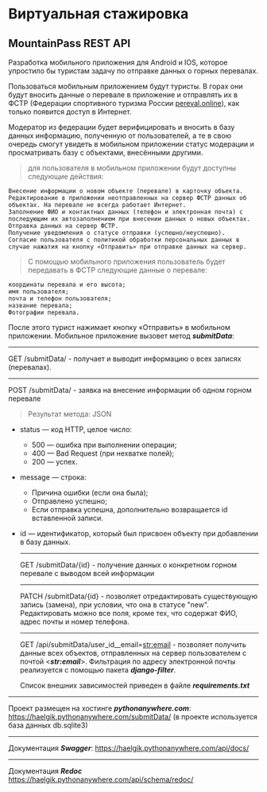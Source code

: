 # Виртуальная стажировка
## MountainPass REST API
Разработка мобильного приложения для Android и IOS, которое упростило бы туристам задачу по отправке данных о горных перевалах.

Пользоваться мобильным приложением будут туристы. В горах они будут вносить данные о перевале в приложение и отправлять их в ФСТР (Федерации спортивного туризма России [pereval.online](https://pereval.online/ )), как только появится доступ в Интернет.

Модератор из федерации будет верифицировать и вносить в базу данных информацию, полученную от пользователей, а те в свою очередь смогут увидеть в мобильном приложении статус модерации и просматривать базу с объектами, внесёнными другими.
>для пользователя в мобильном приложении будут доступны следующие действия:

    Внесение информации о новом объекте (перевале) в карточку объекта.
    Редактирование в приложении неотправленных на сервер ФСТР данных об объектах. На перевале не всегда работает Интернет.
    Заполнение ФИО и контактных данных (телефон и электронная почта) с последующим их автозаполнением при внесении данных о новых объектах.
    Отправка данных на сервер ФСТР.
    Получение уведомления о статусе отправки (успешно/неуспешно).
    Согласие пользователя с политикой обработки персональных данных в случае нажатия на кнопку «Отправить» при отправке данных на сервер.

   > C помощью мобильного приложения пользователь будет передавать в ФСТР следующие данные о перевале:

    координаты перевала и его высота;
    имя пользователя;
    почта и телефон пользователя;
    название перевала;
    Фотографии перевала.

  После этого турист нажимает кнопку «Отправить» в мобильном приложении.
  Мобильное приложение вызовет метод
  ***submitData***:
  ***
  GET /submitData/ - получает и выводит информацию о всех записях (перевалах).
  ***
  POST /submitData/ - заявка на внесение информации об одном горном перевале
  > Результат метода: JSON

* status — код HTTP, целое число:
    * 500 — ошибка при выполнении операции;
    * 400 — Bad Request (при нехватке полей);
    * 200 — успех.
* message — строка:
    * Причина ошибки (если она была);
    * Отправлено успешно;
    * Если отправка успешна, дополнительно возвращается id вставленной записи.
* id — идентификатор, который был присвоен объекту при добавлении в базу данных.
  ***
  GET /submitData/{id} - получение данных о конкретном горном перевале с выводом всей информации
  ***
  PATCH /submitData/{id} - позволяет отредактировать существующую запись (замена), при условии, что она в статусе "new".
  Редактировать можно все поля, кроме тех, что содержат ФИО, адрес почты и номер телефона.
  ***
  GET /api/submitData/user_id__email=<str:email> - позволяет получить данные всех объектов, отправленных на сервер пользователем с почтой <***str:email***>.
  Фильтрация по адресу электронной почты реализуется с помощью пакета ***django-filter***.
  
  Список внешних зависимостей приведен в файле ***requirements.txt***
***
Проект размещен на хостинге ***pythonanywhere.com***:
https://haelgik.pythonanywhere.com/submitData/
 (в проекте используется база данных db.sqlite3)
 ***
 Документация ***Swagger***:
 https://haelgik.pythonanywhere.com/api/docs/
***
Документация ***Redoc***
https://haelgik.pythonanywhere.com/api/schema/redoc/

    
